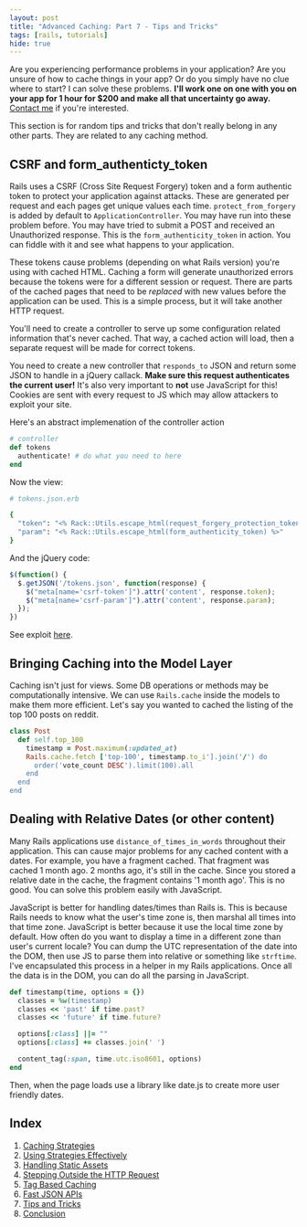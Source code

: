 ```yaml
---
layout: post
title: "Advanced Caching: Part 7 - Tips and Tricks"
tags: [rails, tutorials]
hide: true
---
```


<p id="consulting-notice">
Are you experiencing performance problems in your application? Are you
unsure of how to cache things in your app? Or do you simply
have no clue where to start? I can solve these problems. <strong>I'll work one
on one with you on your app for 1 hour for $200 and make all that
uncertainty go away.</strong> <a href="mailto:me@broadcastingadam.com?subject=Caching%20Consultation">Contact me</a>
if you're interested.
</p>


This section is for random tips and tricks that don't really belong in
any other parts. They are related to any caching method.

## CSRF and form\_authenticty\_token

Rails uses a CSRF
(Cross Site Request Forgery) token and a form authentic token to
protect your application against attacks. These are generated per
request and each pages get unique values each time.
`protect_from_forgery` is added by default to `ApplicationController`.
You may have run into these problem before. You may have tried to submit
a POST and received an Unauthorized response. This is the
`form_authenticity_token` in action. You can fiddle with it and see what
happens to your application.

These tokens cause problems (depending on what Rails version) you're
using with cached HTML. Caching a form will
generate unauthorized errors because the tokens were for a different
session or request. There are parts of the cached pages that need to be
_replaced_ with new values before the application can be used. This is a
simple process, but it will take another HTTP request. 

You'll need to create a controller to serve up some configuration
related information that's never cached. That way, a cached action will
load, then a separate request will be made for correct tokens. 

You need to create a new controller that `responds_to` JSON and
return some JSON to handle in a jQuery callack. **Make sure this request
authenticates the current user!** It's also very important to **not**
use JavaScript for this! Cookies are sent with every request to JS which
may allow attackers to exploit your site.

Here's an abstract implemenation of the controller action

```ruby
# controller
def tokens
  authenticate! # do what you need to here
end
```

Now the view:

```ruby
# tokens.json.erb

{
  "token": "<% Rack::Utils.escape_html(request_forgery_protection_token) %>",
  "param": "<% Rack::Utils.escape_html(form_authenticity_token) %>"
}
```

And the jQuery code:

```javascript
$(function() {
  $.getJSON('/tokens.json', function(response) {
    $("meta[name='csrf-token']").attr('content', response.token);
    $("meta[name='csrf-param']").attr('content', response.param);
  });
})
```

See exploit [here](https://github.com/aaronjensen/advanced-caching-vulnerability).

## Bringing Caching into the Model Layer

Caching isn't just for views. Some DB operations or methods may be
computationally intensive. We can use `Rails.cache` inside the models to
make them more efficient. Let's say you wanted to cached the listing of
the top 100 posts on reddit.

```ruby
class Post
  def self.top_100
    timestamp = Post.maximum(:updated_at)
    Rails.cache.fetch ['top-100', timestamp.to_i'].join('/') do
      order('vote_count DESC').limit(100).all
    end
  end
end
```

## Dealing with Relative Dates (or other content)

Many Rails applications use `distance_of_times_in_words` throughout
their application. This can cause major problems for any cached content
with a dates. For example, you have a fragment cached. That fragment was
cached 1 month ago. 2 months ago, it's still in the cache. Since you
stored a relative date in the cache, the fragment contains '1 month
ago'. This is no good. You can solve this problem easily with
JavaScript.

JavaScript is better for handling dates/times than Rails is. This is
because Rails needs to know what the user's time zone is, then marshal
all times into that time zone. JavaScript is better because it use the
local time zone by default. How often do you want to display a time in a
different zone than user's current locale? You can dump the UTC
representation of the date into the DOM, then use JS to parse them into
relative or something like `strftime`. I've encapsulated this process in
a helper in my Rails applications. Once all the data is in the DOM, you
can do all the parsing in JavaScript.

```ruby
def timestamp(time, options = {})
  classes = %w(timestamp)
  classes << 'past' if time.past?
  classes << 'future' if time.future?

  options[:class] ||= ""
  options[:class] += classes.join(' ')

  content_tag(:span, time.utc.iso8601, options)
end
```

Then, when the page loads use a library like date.js to create
more user friendly dates.

## Index

1. [Caching Strategies](/2012/07/advanced_caching_part_1-caching_strategies)
2. [Using Strategies Effectively](/2012/07/advanced_caching_part_2-using_strategies)
3. [Handling Static Assets](/2012/07/advanced_caching_part_3-static_assets)
4. [Stepping Outside the HTTP Request](/2012/07/advanced_caching_part_4-stepping_outside_the_http_request)
5. [Tag Based Caching](/2012/07/advanced_caching_part_5-tag_based_caching)
6. [Fast JSON APIs](/2012/07/advanced_caching_part_6-fast_json_apis)
7. [Tips and Tricks](/2012/07/advanced_caching_part_7-tips_and_tricks)
8. [Conclusion](/2012/07/advanced_caching_part_8-conclusion)
